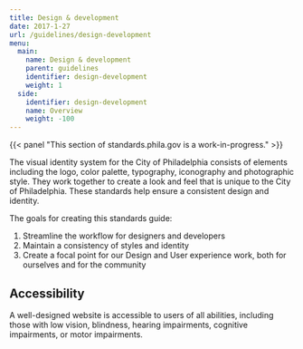 ```yaml
---
title: Design & development
date: 2017-1-27
url: /guidelines/design-development
menu:
  main:
    name: Design & development
    parent: guidelines
    identifier: design-development
    weight: 1
  side:
    identifier: design-development
    name: Overview
    weight: -100
---
```


{{< panel "This section of standards.phila.gov is a work-in-progress." >}}

The visual identity system for the City of Philadelphia consists of elements including the logo, color palette, typography, iconography and photographic style. They work together to create a look and feel that is unique to the City of Philadelphia. These standards help ensure a consistent design and identity.

The goals for creating this standards guide:
1. Streamline the workflow for designers and developers
2. Maintain a consistency of styles and identity
3. Create a focal point for our Design and User experience work, both for ourselves and for the community

## Accessibility
A well-designed website is accessible to users of all abilities, including those with low vision, blindness, hearing impairments, cognitive impairments, or motor impairments.
